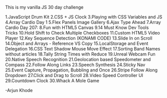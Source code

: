 This is my vanilla JS 30 day challenge

1.JavaScript Drum Kit
2.CSS + JS Clock
3.Playing with CSS Variables and JS
4.Array Cardio Day 1
5.Flex Panels Image Gallery
6.Ajax Type Ahead
7.Array Cardio Day 207:
8.Fun with HTML5 Canvas
9.14 Must Know Dev Tools Tricks
10.Hold Shift to Check Multiple Checkboxes
11.Custom HTML5 Video Player
12.Key Sequence Detection (KONAMI CODE)
13.Slide In on Scroll
14.Object and Arrays - Reference VS Copy
15.LocalStorage and Event Delegation
16.CSS Text Shadow Mouse Move Effect
17.Sorting Band Names without articles
18.Tally String Times with Reduce
19.Unreal Webcam Fun
20.Native Speech Recognition
21.Geolocation based Speedometer and Compass
22.Follow Along Links
23.Speech Synthesis
24.Sticky Nav
25.Event Capture, Propagation, Bubbling and Once
26.Stripe Follow Along Dropdown
27.Click and Drag to Scroll
28.Video Speed Controller UI
29.Countdown Clock
30.Whack A Mole Game


-Arjun Khode
